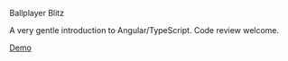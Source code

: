 Ballplayer Blitz

A very gentle introduction to Angular/TypeScript. Code review welcome.

[Demo](https://ballplayerblitz.netlify.com)
